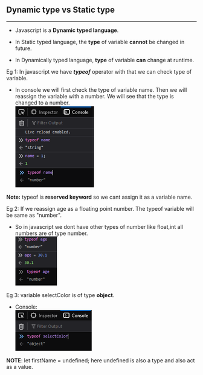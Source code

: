 ## Dynamic type vs Static type

---

- Javascript is a **Dynamic typed language**.

- In Static typed language, the **type** of variable **cannot** be changed in future.
- In Dynamically typed language, **type** of variable **can** change at runtime.

Eg 1: In javascript we have **_typeof_** operator with that we can check type of variable.

- In console we will first check the type of variable name. Then we will reassign the variable with a number. We will see that the type is changed to a number.  
  ![plot](https://github.com/RaghavKachhawaha9/javascript_beginner/blob/main/08_dynamic_typing/img/typeof.PNG)

**Note:** typeof is **reserved keyword** so we cant assign it as a variable name.

Eg 2: If we reassign age as a floating point number. The typeof variable will be same as "number".

- So in javascript we dont have other types of number like float,int all numbers are of type number.  
  ![plot](https://github.com/RaghavKachhawaha9/javascript_beginner/blob/main/08_dynamic_typing/img/number.PNG)

Eg 3: variable selectColor is of type **object**.

- Console:  
  ![plot](https://github.com/RaghavKachhawaha9/javascript_beginner/blob/main/08_dynamic_typing/img/null.PNG)

**NOTE**: let firstName = undefined; here undefined is also a type and also act as a value.
